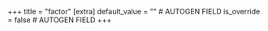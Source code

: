 +++
title = "factor"
[extra]
default_value = "" # AUTOGEN FIELD
is_override = false # AUTOGEN FIELD
+++